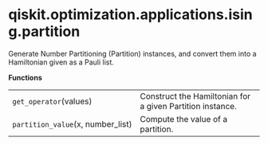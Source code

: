 <span id="qiskit-optimization-applications-ising-partition" />

# qiskit.optimization.applications.ising.partition

Generate Number Partitioning (Partition) instances, and convert them into a Hamiltonian given as a Pauli list.

**Functions**

|                                    |                                                           |
| ---------------------------------- | --------------------------------------------------------- |
| `get_operator`(values)             | Construct the Hamiltonian for a given Partition instance. |
| `partition_value`(x, number\_list) | Compute the value of a partition.                         |
